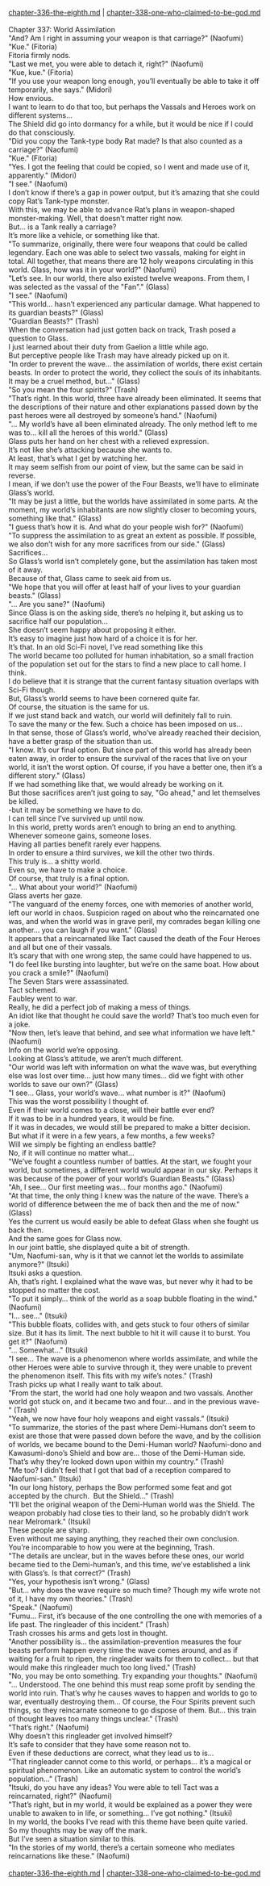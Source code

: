 [chapter-336-the-eighth.md](./chapter-336-the-eighth.md) | [chapter-338-one-who-claimed-to-be-god.md](./chapter-338-one-who-claimed-to-be-god.md) <br/>
<br/>
Chapter 337: World Assimilation<br/>
"And? Am I right in assuming your weapon is that carriage?" (Naofumi)<br/>
"Kue." (Fitoria)<br/>
Fitoria firmly nods.<br/>
"Last we met, you were able to detach it, right?" (Naofumi)<br/>
"Kue, kue." (Fitoria)<br/>
"If you use your weapon long enough, you’ll eventually be able to take it off temporarily, she says." (Midori)<br/>
How envious.<br/>
I want to learn to do that too, but perhaps the Vassals and Heroes work on different systems…<br/>
The Shield did go into dormancy for a while, but it would be nice if I could do that consciously.<br/>
"Did you copy the Tank-type body Rat made? Is that also counted as a carriage?" (Naofumi)<br/>
"Kue." (Fitoria)<br/>
"Yes. I got the feeling that could be copied, so I went and made use of it, apparently." (Midori)<br/>
"I see." (Naofumi)<br/>
I don’t know if there’s a gap in power output, but it’s amazing that she could copy Rat’s Tank-type monster.<br/>
With this, we may be able to advance Rat’s plans in weapon-shaped monster-making. Well, that doesn’t matter right now.<br/>
But… is a Tank really a carriage?<br/>
It’s more like a vehicle, or something like that.<br/>
"To summarize, originally, there were four weapons that could be called legendary. Each one was able to select two vassals, making for eight in total. All together, that means there are 12 holy weapons circulating in this world. Glass, how was it in your world?" (Naofumi)<br/>
"Let’s see. In our world, there also existed twelve weapons. From them, I was selected as the vassal of the "Fan"." (Glass)<br/>
"I see." (Naofumi)<br/>
"This world… hasn’t experienced any particular damage. What happened to its guardian beasts?" (Glass)<br/>
"Guardian Beasts?" (Trash)<br/>
When the conversation had just gotten back on track, Trash posed a question to Glass.<br/>
I just learned about their duty from Gaelion a little while ago.<br/>
But perceptive people like Trash may have already picked up on it.<br/>
"In order to prevent the wave… the assimilation of worlds, there exist certain beasts. In order to protect the world, they collect the souls of its inhabitants. It may be a cruel method, but…" (Glass)<br/>
"So you mean the four spirits?" (Trash)<br/>
"That’s right. In this world, three have already been eliminated. It seems that the descriptions of their nature and other explanations passed down by the past heroes were all destroyed by someone’s hand." (Naofumi)<br/>
"… My world’s have all been eliminated already. The only method left to me was to… kill all the heroes of this world." (Glass)<br/>
Glass puts her hand on her chest with a relieved expression.<br/>
It’s not like she’s attacking because she wants to.<br/>
At least, that’s what I get by watching her.<br/>
It may seem selfish from our point of view, but the same can be said in reverse.<br/>
I mean, if we don’t use the power of the Four Beasts, we’ll have to eliminate Glass’s world.<br/>
"It may be just a little, but the worlds have assimilated in some parts. At the moment, my world’s inhabitants are now slightly closer to becoming yours, something like that." (Glass)<br/>
"I guess that’s how it is. And what do your people wish for?" (Naofumi)<br/>
"To suppress the assimilation to as great an extent as possible. If possible, we also don’t wish for any more sacrifices from our side." (Glass)<br/>
Sacrifices…<br/>
So Glass’s world isn’t completely gone, but the assimilation has taken most of it away.<br/>
Because of that, Glass came to seek aid from us.<br/>
"We hope that you will offer at least half of your lives to your guardian beasts." (Glass)<br/>
"… Are you sane?" (Naofumi)<br/>
Since Glass is on the asking side, there’s no helping it, but asking us to sacrifice half our population…<br/>
She doesn’t seem happy about proposing it either.<br/>
It’s easy to imagine just how hard of a choice it is for her.<br/>
It’s that. In an old Sci-Fi novel, I’ve read something like this<br/>
The world became too polluted for human inhabitation, so a small fraction of the population set out for the stars to find a new place to call home. I think.<br/>
I do believe that it is strange that the current fantasy situation overlaps with Sci-Fi though.<br/>
But, Glass’s world seems to have been cornered quite far.<br/>
Of course, the situation is the same for us.<br/>
If we just stand back and watch, our world will definitely fall to ruin.<br/>
To save the many or the few. Such a choice has been imposed on us…<br/>
In that sense, those of Glass’s world, who’ve already reached their decision, have a better grasp of the situation than us.<br/>
"I know. It’s our final option. But since part of this world has already been eaten away, in order to ensure the survival of the races that live on your world, it isn’t the worst option. Of course, if you have a better one, then it’s a different story." (Glass)<br/>
If we had something like that, we would already be working on it.<br/>
But those sacrifices aren’t just going to say, "Go ahead," and let themselves be killed.<br/>
-but it may be something we have to do.<br/>
I can tell since I’ve survived up until now.<br/>
In this world, pretty words aren’t enough to bring an end to anything.<br/>
Whenever someone gains, someone loses.<br/>
Having all parties benefit rarely ever happens.<br/>
In order to ensure a third survives, we kill the other two thirds.<br/>
This truly is… a shitty world.<br/>
Even so, we have to make a choice.<br/>
Of course, that truly is a final option.<br/>
"… What about your world?" (Naofumi)<br/>
Glass averts her gaze.<br/>
"The vanguard of the enemy forces, one with memories of another world, left our world in chaos. Suspicion raged on about who the reincarnated one was, and when the world was in grave peril, my comrades began killing one another… you can laugh if you want." (Glass)<br/>
It appears that a reincarnated like Tact caused the death of the Four Heroes and all but one of their vassals.<br/>
It’s scary that with one wrong step, the same could have happened to us.<br/>
"I do feel like bursting into laughter, but we’re on the same boat. How about you crack a smile?" (Naofumi)<br/>
The Seven Stars were assassinated.<br/>
Tact schemed.<br/>
Faubley went to war.<br/>
Really, he did a perfect job of making a mess of things.<br/>
An idiot like that thought he could save the world? That’s too much even for a joke.<br/>
"Now then, let’s leave that behind, and see what information we have left." (Naofumi)<br/>
Info on the world we’re opposing.<br/>
Looking at Glass’s attitude, we aren’t much different.<br/>
"Our world was left with information on what the wave was, but everything else was lost over time… just how many times… did we fight with other worlds to save our own?" (Glass)<br/>
"I see… Glass, your world’s wave… what number is it?" (Naofumi)<br/>
This was the worst possibility I thought of.<br/>
Even if their world comes to a close, will their battle ever end?<br/>
If it was to be in a hundred years, it would be fine.<br/>
If it was in decades, we would still be prepared to make a bitter decision.<br/>
But what if it were in a few years, a few months, a few weeks?<br/>
Will we simply be fighting an endless battle?<br/>
No, if it will continue no matter what…<br/>
"We’ve fought a countless number of battles. At the start, we fought your world, but sometimes, a different world would appear in our sky. Perhaps it was because of the power of your world’s Guardian Beasts." (Glass)<br/>
"Ah, I see… Our first meeting was… four months ago." (Naofumi)<br/>
"At that time, the only thing I knew was the nature of the wave. There’s a world of difference between the me of back then and the me of now." (Glass)<br/>
Yes the current us would easily be able to defeat Glass when she fought us back then.<br/>
And the same goes for Glass now.<br/>
In our joint battle, she displayed quite a bit of strength.<br/>
"Um, Naofumi-san, why is it that we cannot let the worlds to assimilate anymore?" (Itsuki)<br/>
Itsuki asks a question.<br/>
Ah, that’s right. I explained what the wave was, but never why it had to be stopped no matter the cost.<br/>
"To put it simply… think of the world as a soap bubble floating in the wind." (Naofumi)<br/>
"I… see…" (Itsuki)<br/>
"This bubble floats, collides with, and gets stuck to four others of similar size. But it has its limit. The next bubble to hit it will cause it to burst. You get it?" (Naofumi)<br/>
"… Somewhat…" (Itsuki)<br/>
"I see… The wave is a phenomenon where worlds assimilate, and while the other Heroes were able to survive through it, they were unable to prevent the phenomenon itself. This fits with my wife’s notes." (Trash)<br/>
Trash picks up what I really want to talk about.<br/>
"From the start, the world had one holy weapon and two vassals. Another world got stuck on, and it became two and four… and in the previous wave-" (Trash)<br/>
"Yeah, we now have four holy weapons and eight vassals." (Itsuki)<br/>
"To summarize, the stories of the past where Demi-Humans don’t seem to exist are those that were passed down before the wave, and by the collision of worlds, we became bound to the Demi-Human world? Naofumi-dono and Kawasumi-dono’s Shield and bow are… those of the Demi-Human side. That’s why they’re looked down upon within my country." (Trash)<br/>
"Me too? I didn’t feel that I got that bad of a reception compared to Naofumi-san." (Itsuki)<br/>
"In our long history, perhaps the Bow performed some feat and got accepted by the church.  But the Shield…" (Trash)<br/>
"I’ll bet the original weapon of the Demi-Human world was the Shield. The weapon probably had close ties to their land, so he probably didn’t work near Melromark." (Itsuki)<br/>
These people are sharp.<br/>
Even without me saying anything, they reached their own conclusion.<br/>
You’re incomparable to how you were at the beginning, Trash.<br/>
"The details are unclear, but in the waves before these ones, our world became tied to the Demi-human’s, and this time, we’ve established a link with Glass’s. Is that correct?" (Trash)<br/>
"Yes, your hypothesis isn’t wrong." (Glass)<br/>
"But… why does the wave require so much time? Though my wife wrote not of it, I have my own theories." (Trash)<br/>
"Speak." (Naofumi)<br/>
"Fumu… First, it’s because of the one controlling the one with memories of a life past. The ringleader of this incident." (Trash)<br/>
Trash crosses his arms and gets lost in thought.<br/>
"Another possibility is… the assimilation-prevention measures the four beasts perform happen every time the wave comes around, and as if waiting for a fruit to ripen, the ringleader waits for them to collect… but that would make this ringleader much too long lived." (Trash)<br/>
"No, you may be onto something. Try expanding your thoughts." (Naofumi)<br/>
"… Understood. The one behind this must reap some profit by sending the world into ruin. That’s why he causes waves to happen and worlds to go to war, eventually destroying them… Of course, the Four Spirits prevent such things, so they reincarnate someone to go dispose of them. But… this train of thought leaves too many things unclear." (Trash)<br/>
"That’s right." (Naofumi)<br/>
Why doesn’t this ringleader get involved himself?<br/>
It’s safe to consider that they have some reason not to.<br/>
Even if these deductions are correct, what they lead us to is…<br/>
"That ringleader cannot come to this world, or perhaps… it’s a magical or spiritual phenomenon. Like an automatic system to control the world’s population…" (Trash)<br/>
"Itsuki, do you have any ideas? You were able to tell Tact was a reincarnated, right?" (Naofumi)<br/>
"That’s right, but in my world, it would be explained as a power they were unable to awaken to in life, or something… I’ve got nothing." (Itsuki)<br/>
In my world, the books I’ve read with this theme have been quite varied.<br/>
So my thoughts may be way off the mark.<br/>
But I’ve seen a situation similar to this.<br/>
"In the stories of my world, there’s a certain someone who mediates reincarnations like these." (Naofumi)<br/>
<br/>
[chapter-336-the-eighth.md](./chapter-336-the-eighth.md) | [chapter-338-one-who-claimed-to-be-god.md](./chapter-338-one-who-claimed-to-be-god.md) <br/>
